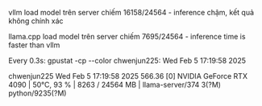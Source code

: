 vllm load model trên server chiếm 16158/24564 - inference chậm, kết quả không chính xác 

llama.cpp load model trên server chiếm 7695/24564 - inference time is faster than vllm

Every 0.3s: gpustat -cp --color           chwenjun225: Wed Feb  5 17:19:58 2025

chwenjun225                 Wed Feb  5 17:19:58 2025  566.36
[0] NVIDIA GeForce RTX 4090 | 50°C,  93 % |  8263 / 24564 MB | llama-server/374
3(?M) python/9235(?M)
